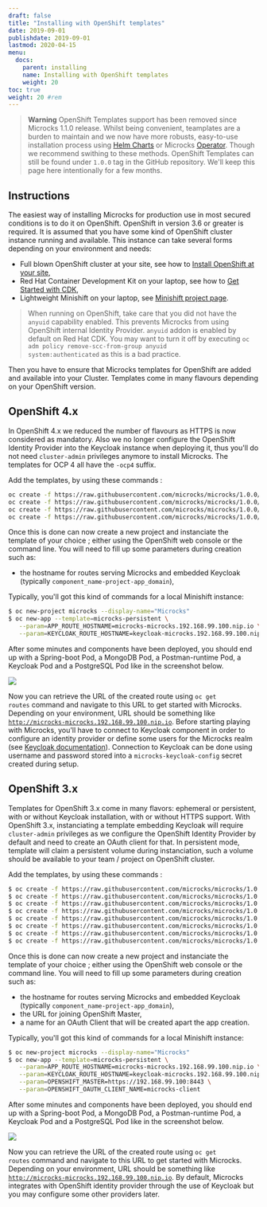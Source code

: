 ```yaml
---
draft: false
title: "Installing with OpenShift templates"
date: 2019-09-01
publishdate: 2019-09-01
lastmod: 2020-04-15
menu:
  docs:
    parent: installing
    name: Installing with OpenShift templates
    weight: 20
toc: true
weight: 20 #rem
---
```


> **Warning** OpenShift Templates support has been removed since Microcks 1.1.0 release. Whilst being convenient, teamplates are a burden to maintain and we now have more robusts, easy-to-use installation process using [Helm Charts](./kubernetes) or Microcks [Operator](./operator).
Though we recommend swithing to these methods. OpenShift Templates can still be found under `1.0.0` tag in the GitHub repository. We'll keep this page here intentionally for a few months.

## Instructions

The easiest way of installing Microcks for production use in most secured conditions is to do it on OpenShift. OpenShift in version 3.6 or greater is required. It is assumed that you have some kind of OpenShift cluster instance running and available. This instance can take several forms depending on your environment and needs:

* Full blown OpenShift cluster at your site, see how to [Install OpenShift at your site](https://docs.openshift.com/container-platform/3.6/install_config/index.html),
* Red Hat Container Development Kit on your laptop, see how to [Get Started with CDK](http://developers.redhat.com/products/cdk/get-started/),
* Lightweight Minishift on your laptop, see [Minishift project page](https://github.com/minishift/minishift).

> When running on OpenShift, take care that you did not have the <code>anyuid</code> capability enabled. This prevents Microcks from using OpenShift internal Identity Provider. <code>anyuid</code> addon is enabled by default on Red Hat CDK. You may want to turn it off by executing <code>oc adm policy remove-scc-from-group anyuid system:authenticated</code> as this is a bad practice.

Then you have to ensure that Microcks templates for OpenShift are added and available into your Cluster. Templates come in many flavours depending on your OpenShift version.

## OpenShift 4.x

In OpenShift 4.x we reduced the number of flavours as HTTPS is now considered as mandatory. Also we no longer configure the OpenShift Identity Provider into the Keycloak instance when deploying it, thus you'll do not need `cluster-admin` privileges anymore to install Microcks. The templates for OCP 4 all have the `-ocp4` suffix.

Add the templates, by using these commands :

```sh
oc create -f https://raw.githubusercontent.com/microcks/microcks/1.0.0/install/openshift/openshift-ephemeral-full-template-https-ocp4.yml 
oc create -f https://raw.githubusercontent.com/microcks/microcks/1.0.0/install/openshift/openshift-ephemeral-no-keycloak-template-https-ocp4.yml 
oc create -f https://raw.githubusercontent.com/microcks/microcks/1.0.0/install/openshift/openshift-persistent-full-template-https-ocp4.yml 
oc create -f https://raw.githubusercontent.com/microcks/microcks/1.0.0/install/openshift/openshift-persistent-no-keycloak-template-https-ocp4.yml 
```

Once this is done can now create a new project and instanciate the template of your choice ; either using the OpenShift web console or the command line. You will need to fill up some parameters during creation such as:

* the hostname for routes serving Microcks and embedded Keycloak (typically `component_name-project-app_domain`),

Typically, you'll got this kind of commands for a local Minishift instance:

```sh
$ oc new-project microcks --display-name="Microcks"
$ oc new-app --template=microcks-persistent \
   --param=APP_ROUTE_HOSTNAME=microcks-microcks.192.168.99.100.nip.io \
   --param=KEYCLOAK_ROUTE_HOSTNAME=keycloak-microcks.192.168.99.100.nip.io
```

After some minutes and components have been deployed, you should end up with a Spring-boot Pod, a MongoDB Pod, a Postman-runtime Pod, a Keycloak Pod and a PostgreSQL Pod like in the screenshot below.<br/>

<img src="/images/running-pods-ocp4.png" class="img-responsive"/>

Now you can retrieve the URL of the created route using <code>oc get routes</code> command and navigate to this URL to get started with Microcks. Depending on your environment, URL should be something like <code>http://microcks-microcks.192.168.99.100.nip.io</code>. Before starting playing with Microcks, you'll have to connect to Keycloak component in order to configure an identity provider or define some users for the Microcks realm (see [Keycloak documentation](http://www.keycloak.org/docs/latest/server_admin/index.html#user-management)). Connection to Keycloak can be done using username and password stored into a <code>microcks-keycloak-config</code> secret created during setup.

## OpenShift 3.x

Templates for OpenShift 3.x come in many flavors: ephemeral or persistent, with or without Keycloak installation, with or without HTTPS support. With OpenShift 3.x, instanciating a template embedding Keycloak will require `cluster-admin` privileges as we configure the OpenShift Identity Provider by default and need to create an OAuth client for that. In persistent mode, template will claim a persistent volume during instanciation, such a volume should be available to your team / project on OpenShift cluster.

Add the templates, by using these commands :

```sh
$ oc create -f https://raw.githubusercontent.com/microcks/microcks/1.0.0/install/openshift/openshift-ephemeral-full-template.yml -n openshift
$ oc create -f https://raw.githubusercontent.com/microcks/microcks/1.0.0/install/openshift/openshift-ephemeral-full-template-https.yml -n openshift
$ oc create -f https://raw.githubusercontent.com/microcks/microcks/1.0.0/install/openshift/openshift-ephemeral-no-keycloak-template.yml -n openshift
$ oc create -f https://raw.githubusercontent.com/microcks/microcks/1.0.0/install/openshift/openshift-ephemeral-no-keycloak-template-https.yml -n openshift
$ oc create -f https://raw.githubusercontent.com/microcks/microcks/1.0.0/install/openshift/openshift-persistent-full-template.yml -n openshift
$ oc create -f https://raw.githubusercontent.com/microcks/microcks/1.0.0/install/openshift/openshift-persistent-full-template-https.yml -n openshift
$ oc create -f https://raw.githubusercontent.com/microcks/microcks/1.0.0/install/openshift/openshift-persistent-no-keycloak-template.yml -n openshift
$ oc create -f https://raw.githubusercontent.com/microcks/microcks/1.0.0/install/openshift/openshift-persistent-no-keycloak-template-https.yml -n openshift
```

Once this is done can now create a new project and instanciate the template of your choice ; either using the OpenShift web console or the command line. You will need to fill up some parameters during creation such as:

* the hostname for routes serving Microcks and embedded Keycloak (typically <code>component_name-project-app_domain</code>),</li>
* the URL for joining OpenShift Master,
* a name for an OAuth Client that will be created apart the app creation.

Typically, you'll got this kind of commands for a local Minishift instance:

```sh
$ oc new-project microcks --display-name="Microcks"
$ oc new-app --template=microcks-persistent \
   --param=APP_ROUTE_HOSTNAME=microcks-microcks.192.168.99.100.nip.io \
   --param=KEYCLOAK_ROUTE_HOSTNAME=keycloak-microcks.192.168.99.100.nip.io \
   --param=OPENSHIFT_MASTER=https://192.168.99.100:8443 \
   --param=OPENSHIFT_OAUTH_CLIENT_NAME=microcks-client
```

After some minutes and components have been deployed, you should end up with a Spring-boot Pod, a MongoDB Pod, a Postman-runtime Pod, a Keycloak Pod and a PostgreSQL Pod like in the screenshot below.<br/>

<img src="/images/running-pods.png" class="img-responsive"/>

Now you can retrieve the URL of the created route using <code>oc get routes</code> command and navigate to this URL to get started with Microcks. Depending on your environment, URL should be something like <code>http://microcks-microcks.192.168.99.100.nip.io</code>. By default, Microcks integrates with OpenShift identity provider through the use of Keycloak but you may configure some other providers later.
